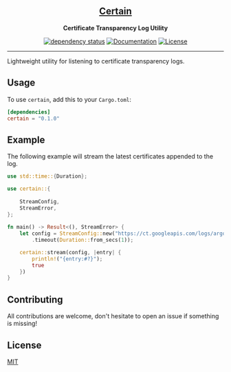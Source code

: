 <div align="center">

<a href="https://crates.io/crates/certain">
<h2><b>Certain</b></h2>
</a>

__Certificate Transparency Log Utility__

[![dependency status](https://deps.rs/crate/certain/0.1.0/status.svg)](https://deps.rs/crate/certain/0.1.0)
[![Documentation](https://docs.rs/certein/badge.svg)](https://docs.rs/certain)
[![License](https://img.shields.io/crates/l/certain.svg)](https://choosealicense.com/licenses/mit/)

</div>

---

Lightweight utility for listening to certificate transparency logs.

## Usage
To use `certain`, add this to your `Cargo.toml`:

```toml
[dependencies]
certain = "0.1.0"
```

## Example
The following example will stream the latest certificates appended to the log.

```rust
use std::time::{Duration};

use certain::{
    
    StreamConfig,
    StreamError, 
};
 
fn main() -> Result<(), StreamError> {
    let config = StreamConfig::new("https://ct.googleapis.com/logs/argon2022/")
        .timeout(Duration::from_secs(1));

    certain::stream(config, |entry| {
        println!("{entry:#?}");
        true
    })
}
```

## Contributing
All contributions are welcome, don't hesitate to open an issue if something is missing!

## License
[MIT](https://choosealicense.com/licenses/mit/)